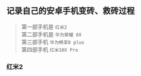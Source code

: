 [pixiv: 88125344]: # 'https://cdn.jsdelivr.net/gh/tofu2333/Bolg-Cover/pixiv/88125344_p0_master1200.jpg'

## 记录自己的安卓手机变砖、救砖过程

> 第一部手机是 `红米2` <br/>第二部手机是 `华为荣耀 6X` <br/>第三部手机 `华为畅享8 plus` <br/>第四部手机 `红米10X Pro` 

### 红米2
